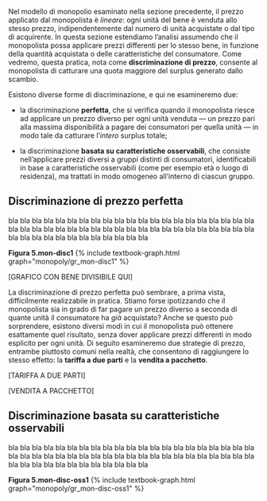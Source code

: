 




Nel modello di monopolio esaminato nella sezione precedente, il prezzo applicato dal monopolista è <i>lineare</i>: ogni unità del bene è venduta allo stesso prezzo, indipendentemente dal numero di unità acquistate o dal tipo di acquirente. In questa sezione estendiamo l’analisi assumendo che il monopolista possa applicare prezzi differenti per lo stesso bene, in funzione della quantità acquistata o delle caratteristiche del consumatore. Come vedremo, questa pratica, nota come <b>discriminazione di prezzo</b>, consente al monopolista di catturare una quota maggiore del surplus generato dallo scambio.

Esistono diverse forme di discriminazione, e qui ne esamineremo due:


<ul>
  <li>
    <p>
	la discriminazione <b>perfetta</b>, che si verifica quando il monopolista riesce ad applicare un prezzo diverso per ogni unità venduta — un prezzo pari alla massima disponibilità a pagare dei consumatori per quella unità — in modo tale da catturare l’<i>intero</i> surplus totale;
	</p>
  </li>
  <li>
    <p>
	la discriminazione <b>basata su caratteristiche osservabili</b>, che consiste nell’applicare prezzi diversi a gruppi distinti di consumatori, identificabili in base a caratteristiche osservabili (come per esempio età o luogo di residenza), ma trattati in modo omogeneo all’interno di ciascun gruppo.	</p>
  </li>
</ul>







<h2 id="subsec_discrimination-perfect">Discriminazione di prezzo perfetta</h2>

bla bla bla bla bla bla bla bla bla bla bla bla bla bla bla bla bla bla bla bla bla bla bla bla bla bla bla bla bla bla bla bla bla bla bla bla bla bla bla bla bla bla bla bla bla bla bla bla bla bla bla bla bla bla 

<a id="gr_monopoly_mon-disc1"><strong>Figura 5.mon-disc1</strong></a>
{% include textbook-graph.html graph="monopoly/gr_mon-disc1" %}

[GRAFICO CON BENE DIVISIBILE QUI]

La discriminazione di prezzo perfetta può sembrare, a prima vista, difficilmente realizzabile in pratica. Stiamo forse ipotizzando che il monopolista sia in grado di far pagare un prezzo diverso a seconda di quante unità il consumatore ha <i>già</i> acquistato? Anche se questo può sorprendere, esistono diversi modi in cui il monopolista può ottenere esattamente quel risultato, senza dover applicare prezzi differenti in modo esplicito per ogni unità. Di seguito esamineremo due strategie di prezzo, entrambe piuttosto comuni nella realtà, che consentono di raggiungere lo stesso effetto: la <b>tariffa a due parti</b> e la <b>vendita a pacchetto</b>.

[TARIFFA A DUE PARTI]

[VENDITA A PACCHETTO]


















<h2 id="subsec_discrimination-observable">Discriminazione basata su caratteristiche osservabili</h2>

bla bla bla bla bla bla bla bla bla bla bla bla bla bla bla bla bla bla bla bla bla bla bla bla bla bla bla bla bla bla bla bla bla bla bla bla bla bla bla bla bla bla bla bla bla bla bla bla bla bla bla bla bla bla

<a id="gr_monopoly_mon-disc-oss1"><strong>Figura 5.mon-disc-oss1</strong></a>
{% include textbook-graph.html graph="monopoly/gr_mon-disc-oss1" %}







